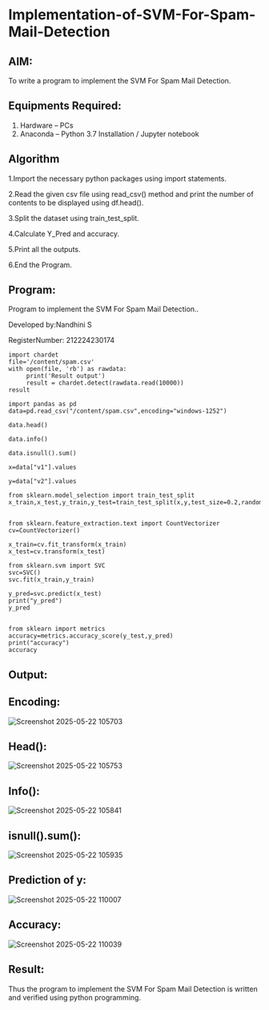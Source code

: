 # Implementation-of-SVM-For-Spam-Mail-Detection

## AIM:
To write a program to implement the SVM For Spam Mail Detection.

## Equipments Required:
1. Hardware – PCs
2. Anaconda – Python 3.7 Installation / Jupyter notebook

## Algorithm

1.Import the necessary python packages using import statements.

2.Read the given csv file using read_csv() method and print the number of contents to be displayed using df.head().

3.Split the dataset using train_test_split.

4.Calculate Y_Pred and accuracy.

5.Print all the outputs.

6.End the Program.

## Program:
Program to implement the SVM For Spam Mail Detection..

Developed by:Nandhini S

RegisterNumber: 212224230174 

```
import chardet
file='/content/spam.csv'
with open(file, 'rb') as rawdata:
     print('Result output')
     result = chardet.detect(rawdata.read(10000))
result

import pandas as pd
data=pd.read_csv("/content/spam.csv",encoding="windows-1252")

data.head()

data.info()

data.isnull().sum()

x=data["v1"].values

y=data["v2"].values

from sklearn.model_selection import train_test_split
x_train,x_test,y_train,y_test=train_test_split(x,y,test_size=0.2,random_state=0)


from sklearn.feature_extraction.text import CountVectorizer 
cv=CountVectorizer()

x_train=cv.fit_transform(x_train)
x_test=cv.transform(x_test)

from sklearn.svm import SVC
svc=SVC()
svc.fit(x_train,y_train)

y_pred=svc.predict(x_test)
print("y_pred")
y_pred


from sklearn import metrics
accuracy=metrics.accuracy_score(y_test,y_pred)
print("accuracy")
accuracy
```

## Output:

## Encoding:

![Screenshot 2025-05-22 105703](https://github.com/user-attachments/assets/1efa8884-113d-435b-81a6-971b0ba8ca91)

## Head():
![Screenshot 2025-05-22 105753](https://github.com/user-attachments/assets/08d70d44-bf14-483b-ae8b-071b0af66b68)

## Info():

![Screenshot 2025-05-22 105841](https://github.com/user-attachments/assets/ed7901b8-0450-4f21-820b-f72e16b2b571)
## isnull().sum():
![Screenshot 2025-05-22 105935](https://github.com/user-attachments/assets/045a8022-9d9b-4703-b5df-5ce906a33ad9)
## Prediction of y:

![Screenshot 2025-05-22 110007](https://github.com/user-attachments/assets/b3cffdfa-3794-4d70-9329-b42c557e018e)
## Accuracy:
![Screenshot 2025-05-22 110039](https://github.com/user-attachments/assets/8e2832c0-76a1-4c24-adf2-a0525f84426b)

## Result:
Thus the program to implement the SVM For Spam Mail Detection is written and verified using python programming.
